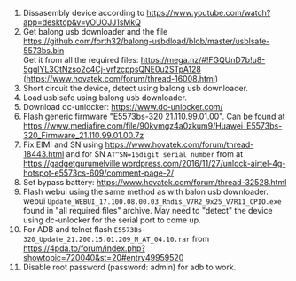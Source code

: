 1. Dissasembly device according to https://www.youtube.com/watch?app=desktop&v=yOUOJJ1sMkQ
2. Get balong usb downloader and the file https://github.com/forth32/balong-usbdload/blob/master/usblsafe-5573bs.bin  
   Get it from all the required files: https://mega.nz/#!FGQUnD7b!u8-5gglYL3CtNzso2c4Cj-vrfzcppsQNE0u2STpA128 (https://www.hovatek.com/forum/thread-16008.html)
3. Short circuit the device, detect using balong usb downloader.
4. Load usblsafe using balong usb downloader.
5. Download dc-unlocker: https://www.dc-unlocker.com/
6. Flash generic firmware "E5573bs-320 21.110.99.01.00".
   Can be found at https://www.mediafire.com/file/90kvmgz4a0zkum9/Huawei_E5573bs-320_Firmware_21.110.99.01.00.7z
6. Fix EIMI and SN using https://www.hovatek.com/forum/thread-18443.html and for SN `AT^SN=16digit serial number` from at https://gadgetgurumelville.wordpress.com/2016/11/27/unlock-airtel-4g-hotspot-e5573cs-609/comment-page-2/
7. Set bypass battery: https://www.hovatek.com/forum/thread-32528.html
8. Flash webui using the same method as with balon usb downloader. webui `Update_WEBUI_17.100.08.00.03_Rndis_V7R2_9x25_V7R11_CPIO.exe` found in "all required files" archive.
   May need to "detect" the device using dc-unlocker for the serial port to come up.
9. For ADB and telnet flash `E5573Bs-320_Update_21.200.15.01.209_M_AT_04.10.rar` from https://4pda.to/forum/index.php?showtopic=720040&st=20#entry49959520
10. Disable root password (password: admin) for adb to work.